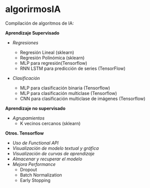 # algorirmosIA

Compilación de algoritmos de IA:

**Aprendizaje Supervisado**

* _*Regresiones*_
  * Regresión Lineal (sklearn)
  * Regresión Polinómica (sklearn)
  * MLP para regresión(Tensorflow)
  * RNN LSTM para predicción de series (TensorFlow)

* _*Clasificación*_
  * MLP para clasificación binaria (Tensorflow)
  * MLP para clasificación multiclase (Tensorflow)
  * CNN para clasificación multiclase de imágenes (Tensorflow)

**Aprendizaje no supervisado**
* _*Agrupamientos*_
  * K vecinos cercanos (sklearn)
  
**Otros. Tensorflow**
* _*Uso de Functional API*_
* _*Visualización de modelo textual y gráfica*_
* _*Visualización de curvas de aprendizaje*_
* _*Almacenar y recuperar el modelo*_
* _*Mejora Performance*_
  * Dropout
  * Batch Normalization
  * Early Stopping
